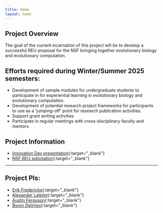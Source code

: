 ```yaml
---
title: Home
layout: home
---
```


## Project Overview

The goal of the current incarnation of this project will be to develop a successful REU proposal for the NSF bringing together evolutionary biology and evolutionary computation.

## Efforts required during Winter/Summer 2025 semesters:

* Development of sample modules for undergraduate students to participate in for experiential learning in evolutionary biology and evolutionary computation.
* Development of potential research project frameworks for participants to use as a 'jumping-off' point for research publication activities.
* Support grant writing activities
* Participate in regular meetings with cross-disciplinary faculty and mentors

## Project Information

* [Innovation Day presentation](assets/slides/NSF-REU-EvoBioComp-F2024.pdf){:target="\_blank"}
* [NSF REU solicitation](https://new.nsf.gov/funding/opportunities/reu-research-experiences-undergraduates){:target="\_blank"}

---

## Project PIs:

* [Erik Fredericks](https://efredericks.github.io){:target="\_blank"}
* [Alexander Lalejini](https://lalejini.com/){:target="\_blank"}
* [Austin Ferguson](https://www.gvsu.edu/computing/austin-ferguson-162.htm){:target="\_blank"}
* [Byron DeVries](https://www.byrondevries.com/index.html){:target="\_blank"}
